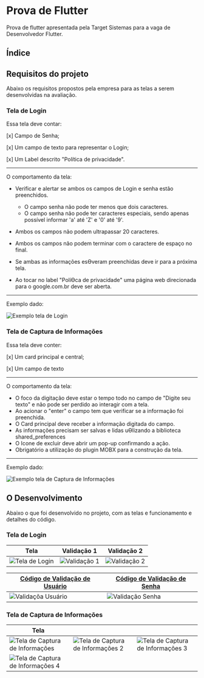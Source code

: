 # Prova de Flutter
Prova de flutter apresentada pela Target Sistemas para a vaga de Desenvolvedor Flutter.

## Índice

## Requisitos do projeto
Abaixo os requisitos propostos pela empresa para as telas a serem desenvolvidas na avaliação.

### Tela de Login

Essa tela deve contar:

[x] Campo de Senha;

[x] Um campo de texto para representar o Login;

[x] Um Label descrito "Política de privacidade".

---
O comportamento da tela:
- Verificar e alertar se ambos os campos de Login e senha estão preenchidos.
    - O campo senha não pode ter menos que dois caracteres.
    - O campo senha não pode ter caracteres especiais, sendo apenas possível informar 'a' até 'Z' e '0' até '9'.

- Ambos os campos não podem ultrapassar 20 caracteres.
- Ambos os campos não podem terminar com o caractere de espaço no final.
- Se ambas as informações esƟveram preenchidas deve ir para a próxima tela.
- Ao tocar no label "PolíƟca de privacidade" uma página web direcionada para o google.com.br deve ser aberta. 
---
Exemplo dado:

![Exemplo tela de Login](https://github.com/matheusrmatias/provaflutter-Target-Sistemas/assets/115509118/ce7fc357-5fde-4fd6-ac4f-02d4e16c175d)

### Tela de Captura de Informações
Essa tela deve conter:

[x] Um card principal e central;

[x] Um campo de texto 

---

O comportamento da tela:
- O foco da digitação deve estar o tempo todo no campo de "Digite seu texto" e não pode ser perdido ao interagir com a tela.
- Ao acionar o "enter" o campo tem que verificar se a informação foi preenchida.
- O Card principal deve receber a informação digitada do campo.
- As informações precisam ser salvas e lidas uƟlizando a biblioteca shared_preferences
- O Icone de excluir deve abrir um pop-up confirmando a ação.
- Obrigatório a utilização do plugin MOBX para a construção da tela. 

---

Exemplo dado:

![Exemplo tela de Captura de Informações](https://github.com/matheusrmatias/provaflutter-Target-Sistemas/assets/115509118/737daae2-7888-4017-a7f3-25227b2f910f)

## O Desenvolvimento
Abaixo o que foi desenvolvido no projeto, com as telas e funcionamento e detalhes do código.
### Tela de Login

| Tela | Validação 1 | Validação 2 |
| --- | --- | --- |
| ![Tela de Login](https://github.com/matheusrmatias/provaflutter-Target-Sistemas/assets/115509118/1cb80ede-bf48-43dd-adfb-917b8a813c8b) | ![Validação 1](https://github.com/matheusrmatias/provaflutter-Target-Sistemas/assets/115509118/16cb9143-65af-4ad5-bbd6-4293030d9ddd) | ![Validação 2](https://github.com/matheusrmatias/provaflutter-Target-Sistemas/assets/115509118/8c245717-d53c-4fc5-acd5-20f4adf70050) |

| [Código de Validação de Usuário](https://github.com/matheusrmatias/provaflutter-Target-Sistemas/blob/main/lib/src/screens/login_page.dart) | [Código de Validação de Senha](https://github.com/matheusrmatias/provaflutter-Target-Sistemas/blob/main/lib/src/screens/login_page.dart) |
| --- | --- |
| ![Validaçõa Usuário](https://github.com/matheusrmatias/provaflutter-Target-Sistemas/assets/115509118/e4575b7b-a9aa-4c4b-86d7-4ade8a3e360a) | ![Validação Senha](https://github.com/matheusrmatias/provaflutter-Target-Sistemas/assets/115509118/dc3e3527-9686-44e6-b9f1-eeef9f2fb29a) |

### Tela de Captura de Informações

| Tela |  |  |
| --- | --- | --- |
| ![Tela de Captura de Informações](https://github.com/matheusrmatias/provaflutter-Target-Sistemas/assets/115509118/0d3e5154-550b-473a-90c0-5036ec78257f) | ![Tela de Captura de Informações 2](https://github.com/matheusrmatias/provaflutter-Target-Sistemas/assets/115509118/4964dd72-f974-49c2-ac3e-904d58a25e1b) | ![Tela de Captura de Informações 3](https://github.com/matheusrmatias/provaflutter-Target-Sistemas/assets/115509118/c8041885-c4e0-4296-b968-2b5f6113da6d) |
| ![Tela de Captura de Informações 4](https://github.com/matheusrmatias/provaflutter-Target-Sistemas/assets/115509118/5f160f92-36c2-40e3-bfa9-50544ec5fbd2) |  |  |
